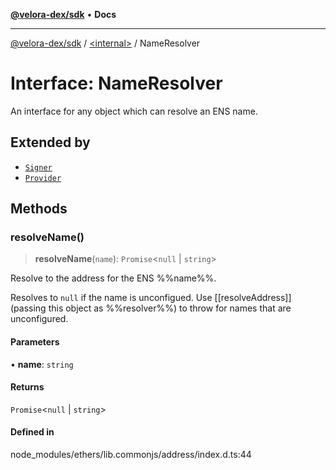 [**@velora-dex/sdk**](../../README.md) • **Docs**

***

[@velora-dex/sdk](../../globals.md) / [\<internal\>](../README.md) / NameResolver

# Interface: NameResolver

An interface for any object which can resolve an ENS name.

## Extended by

- [`Signer`](Signer.md)
- [`Provider`](Provider.md)

## Methods

### resolveName()

> **resolveName**(`name`): `Promise`\<`null` \| `string`\>

Resolve to the address for the ENS %%name%%.

 Resolves to ``null`` if the name is unconfigued. Use
 [[resolveAddress]] (passing this object as %%resolver%%) to
 throw for names that are unconfigured.

#### Parameters

• **name**: `string`

#### Returns

`Promise`\<`null` \| `string`\>

#### Defined in

node\_modules/ethers/lib.commonjs/address/index.d.ts:44
